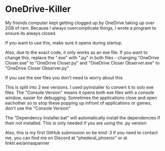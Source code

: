 # OneDrive-Killer
My friends computer kept getting clogged up by OneDrive taking up over 2GB of ram. Because I always overcomplicate things, I wrote a program to ensure its always closed.

If you want to use this, make sure it opens during startup.

Also, due to the exact code, it only works as an exe file. If you want to change this, replace the ".exe" with ".py" in both files - changing "OneDrive Closer.exe" to "OneDrive Closer.py" and "OneDrive Closer Observer.exe" to "OneDrive Closer Observer.py"

If you use the exe files you don't need to worry about this

This is split into 2 exe versions. I used pyinstaller to convert it to solo exe files. The "Console Version" means it opens both exe files with a console window, easier for debugging. Sometimes the applications close and open eachother so to stop these popping up infront of applications or games, don't use the "Console Version"

The "Dependency Installer.bat" will automatically install the dependencies if their not installed. This is only needed if you are using the .py version

Also, this is my first GitHub submission so be kind :3 if you need to contact me, you can find me on Discord at "phederal_phoenix" or at linktr.ee/annaspanner
